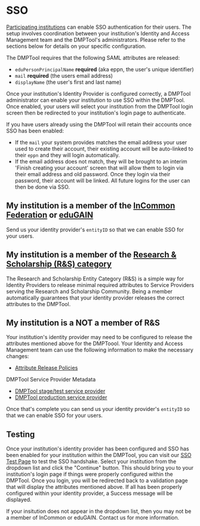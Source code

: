 # SSO

[Participating institutions](https://dmptool.org/about_us) can enable SSO authentication for their users. The setup involves coordination between your institution's Identity and Access Management team and the DMPTool's administrators. Please refer to the sections below for details on your specific configuration.

The DMPTool requires that the following SAML attributes are released:
- `eduPersonPrincipalName` **required** (aka eppn, the user's unique identifier)
- `mail` **required** (the users email address)
- `displayName` (the user's first and last name)

Once your institution's Identity Provider is configured correctly, a DMPTool administrator can enable your institution to use SSO within the DMPTool. Once enabled, your users will select your institution from the DMPTool login screen then be redirected to your institution's login page to authenticate.

If you have users already using the DMPTool will retain their accounts once SSO has been enabled:
- If the `mail` your system provides matches the email address your user used to create their account, their existing account will be auto-linked to their `eppn` and they will login automatically.
- If the email address does not match, they will be brought to an interim 'Finish creating your account' screen that will allow them to login via their email address and old password. Once they login via their password, their account will be linked. All future logins for the user can then be done via SSO.

## My institution is a member of the [InCommon Federation](https://www.incommon.org/) or [eduGAIN](https://technical.edugain.org/metadata)

Send us your identity provider's `entityID` so that we can enable SSO for your users.

## My institution is a member of the [Research & Scholarship (R&S) category](https://refeds.org/research-and-scholarship)
The Research and Scholarship Entity Category (R&S) is a simple way for Identity Providers to release minimal required attributes to Service Providers serving the Research and Scholarship Community.  Being a member automatically guarantees that your identity provider releases the correct attributes to the DMPTool.  

## My institution is a NOT a member of R&S

Your institution's identity provider may need to be configured to release the attributes mentioned above for the DMPToool.  Your Identity and Access Management team can use the following information to make the necessary changes:
- [Attribute Release Policies](https://github.com/CDLUC3/dmptool/blob/main/docs/sso/dmptool_attribute_release.xml)

DMPTool Service Provider Metadata
- [DMPTool stage/test service provider](https://github.com/CDLUC3/dmptool/blob/main/docs/sso/dmp-stage_metadata.xml)
- [DMPTool production service provider](https://github.com/CDLUC3/dmptool/blob/main/docs/sso/dmp_metadata.xml)

Once that's complete you can send us your identity provider's `entityID` so that we can enable SSO for your users.

## Testing

Once your institution's identity provider has been configured and SSO has been enabled for your institution within the DMPTool, you can visit our [SSO Test Page](https://dmptool-stg.cdlib.org/cgi-bin/PrintShibInfo.pl) to test the SSO handshake. Select your institution from the dropdown list and click the "Continue" button. This should bring you to your institution's login page if things were properly configured within the DMPTool. Once you login, you will be redirected back to a validation page that will display the attributes mentioned above.  If all has been properly configured within your identity provider, a Success message will be displayed.

If your insitution does not appear in the dropdown list, then you may not be a member of InCommon or eduGAIN. Contact us for more information.
